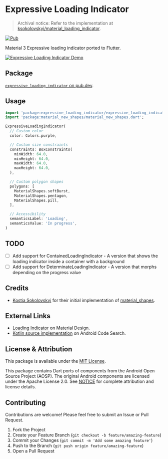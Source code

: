 # Expressive Loading Indicator

> Archival notice: Refer to the implementation at [ksokolovskyi/material_loading_indicator](https://github.com/ksokolovskyi/material_loading_indicator).

[![Pub](https://img.shields.io/pub/v/expressive_loading_indicator.svg)](https://pub.dartlang.org/packages/expressive_loading_indicator)

Material 3 Expressive loading indicator ported to Flutter.

[![Expressive Loading Indicator Demo](https://github.com/user-attachments/assets/d5ee926f-7cae-4824-8a37-e844b7ebee4f)](https://github.com/user-attachments/assets/d5ee926f-7cae-4824-8a37-e844b7ebee4f)

## Package

[`expressive_loading_indicator` on pub.dev](https://pub.dev/packages/expressive_loading_indicator).

## Usage

```dart
import 'package:expressive_loading_indicator/expressive_loading_indicator.dart';
import 'package:material_new_shapes/material_new_shapes.dart';

ExpressiveLoadingIndicator(
  // Custom color
  color: Colors.purple,

  // Custom size constraints
  constraints: BoxConstraints(
    minWidth: 64.0,
    minHeight: 64.0,
    maxWidth: 64.0,
    maxHeight: 64.0,
  ),

  // Custom polygon shapes
  polygons: [
    MaterialShapes.softBurst,
    MaterialShapes.pentagon,
    MaterialShapes.pill,
  ],

  // Accessibility
  semanticsLabel: 'Loading',
  semanticsValue: 'In progress',
)
```

## TODO

- [ ] Add support for ContainedLoadingIndicator - A version that shows the loading indicator inside a container with a background
- [ ] Add support for DeterminateLoadingIndicator - A version that morphs depending on the progress value

## Credits

- [Kostia Sokolovskyi](https://github.com/ksokolovskyi) for their initial implementation of [material_shapes](https://github.com/ksokolovskyi/material_shapes).

## External Links

- [Loading Indicator](https://m3.material.io/components/loading-indicator/overview) on Material Design.
- [Kotlin source implementation](https://cs.android.com/androidx/platform/frameworks/support/+/androidx-main:compose/material3/material3/src/commonMain/kotlin/androidx/compose/material3/LoadingIndicator.kt) on Android Code Search.

## License & Attribution

This package is available under the [MIT License](LICENSE).

This package contains Dart ports of components from the Android Open Source Project (AOSP). The original Android components are licensed under the Apache License 2.0.
See [NOTICE](NOTICE) for complete attribution and license details.

## Contributing

Contributions are welcome! Please feel free to submit an Issue or Pull Request.

1. Fork the Project
2. Create your Feature Branch (`git checkout -b feature/amazing-feature`)
3. Commit your Changes (`git commit -m 'Add some amazing feature'`)
4. Push to the Branch (`git push origin feature/amazing-feature`)
5. Open a Pull Request
